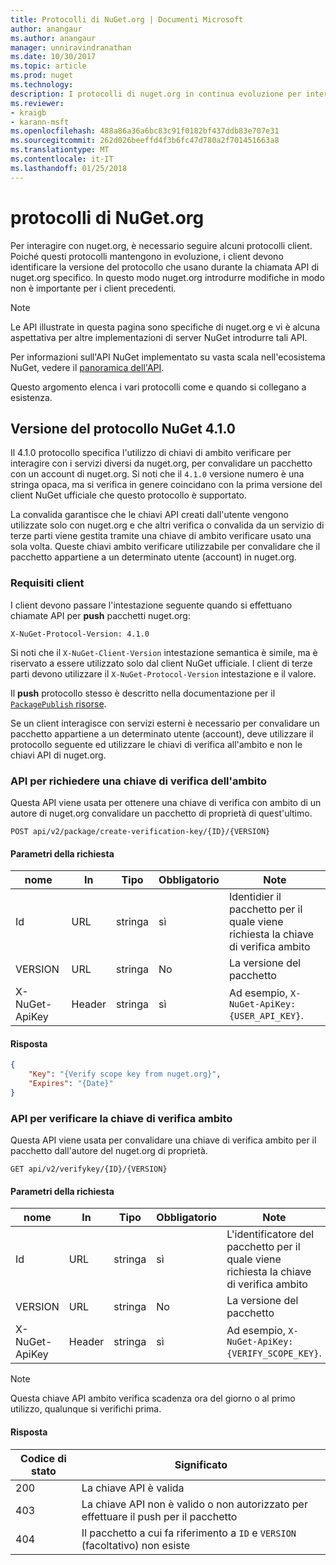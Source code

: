 ```yaml
---
title: Protocolli di NuGet.org | Documenti Microsoft
author: anangaur
ms.author: anangaur
manager: unniravindranathan
ms.date: 10/30/2017
ms.topic: article
ms.prod: nuget
ms.technology: 
description: I protocolli di nuget.org in continua evoluzione per interagire con i client NuGet.
ms.reviewer:
- kraigb
- karann-msft
ms.openlocfilehash: 488a86a36a6bc83c91f0182bf437ddb83e707e31
ms.sourcegitcommit: 262d026beeffd4f3b6fc47d780a2f701451663a8
ms.translationtype: MT
ms.contentlocale: it-IT
ms.lasthandoff: 01/25/2018
---
```

# <a name="nugetorg-protocols"></a>protocolli di NuGet.org

Per interagire con nuget.org, è necessario seguire alcuni protocolli client. Poiché questi protocolli mantengono in evoluzione, i client devono identificare la versione del protocollo che usano durante la chiamata API di nuget.org specifico. In questo modo nuget.org introdurre modifiche in modo non è importante per i client precedenti.

> [!Note]
> Le API illustrate in questa pagina sono specifiche di nuget.org e vi è alcuna aspettativa per altre implementazioni di server NuGet introdurre tali API. 

Per informazioni sull'API NuGet implementato su vasta scala nell'ecosistema NuGet, vedere il [panoramica dell'API](overview.md).

Questo argomento elenca i vari protocolli come e quando si collegano a esistenza.

## <a name="nuget-protocol-version-410"></a>Versione del protocollo NuGet 4.1.0

Il 4.1.0 protocollo specifica l'utilizzo di chiavi di ambito verificare per interagire con i servizi diversi da nuget.org, per convalidare un pacchetto con un account di nuget.org. Si noti che il `4.1.0` versione numero è una stringa opaca, ma si verifica in genere coincidano con la prima versione del client NuGet ufficiale che questo protocollo è supportato.

La convalida garantisce che le chiavi API creati dall'utente vengono utilizzate solo con nuget.org e che altri verifica o convalida da un servizio di terze parti viene gestita tramite una chiave di ambito verificare usato una sola volta. Queste chiavi ambito verificare utilizzabile per convalidare che il pacchetto appartiene a un determinato utente (account) in nuget.org.

### <a name="client-requirement"></a>Requisiti client

I client devono passare l'intestazione seguente quando si effettuano chiamate API per **push** pacchetti nuget.org:

    X-NuGet-Protocol-Version: 4.1.0

Si noti che il `X-NuGet-Client-Version` intestazione semantica è simile, ma è riservato a essere utilizzato solo dal client NuGet ufficiale. I client di terze parti devono utilizzare il `X-NuGet-Protocol-Version` intestazione e il valore.

Il **push** protocollo stesso è descritto nella documentazione per il [ `PackagePublish` risorse](package-publish-resource.md).

Se un client interagisce con servizi esterni è necessario per convalidare un pacchetto appartiene a un determinato utente (account), deve utilizzare il protocollo seguente ed utilizzare le chiavi di verifica all'ambito e non le chiavi API di nuget.org.

### <a name="api-to-request-a-verify-scope-key"></a>API per richiedere una chiave di verifica dell'ambito

Questa API viene usata per ottenere una chiave di verifica con ambito di un autore di nuget.org convalidare un pacchetto di proprietà di quest'ultimo.

    POST api/v2/package/create-verification-key/{ID}/{VERSION}

#### <a name="request-parameters"></a>Parametri della richiesta

nome           | In     | Tipo   | Obbligatorio | Note
-------------- | ------ | ------ | -------- | -----
Id             | URL    | stringa | sì      | Identidier il pacchetto per il quale viene richiesta la chiave di verifica ambito
VERSION        | URL    | stringa | No       | La versione del pacchetto
X-NuGet-ApiKey | Header | stringa | sì      | Ad esempio, `X-NuGet-ApiKey: {USER_API_KEY}`.

#### <a name="response"></a>Risposta

```json
{
    "Key": "{Verify scope key from nuget.org}",
    "Expires": "{Date}"
}
```

### <a name="api-to-verify-the-verify-scope-key"></a>API per verificare la chiave di verifica ambito

Questa API viene usata per convalidare una chiave di verifica ambito per il pacchetto dall'autore del nuget.org di proprietà.

    GET api/v2/verifykey/{ID}/{VERSION}

#### <a name="request-parameters"></a>Parametri della richiesta

nome           | In     | Tipo   | Obbligatorio | Note
-------------  | ------ | ------ | -------- | -----
Id             | URL    | stringa | sì      | L'identificatore del pacchetto per il quale viene richiesta la chiave di verifica ambito
VERSION        | URL    | stringa | No       | La versione del pacchetto
X-NuGet-ApiKey | Header | stringa | sì      | Ad esempio, `X-NuGet-ApiKey: {VERIFY_SCOPE_KEY}`.

> [!Note]
> Questa chiave API ambito verifica scadenza ora del giorno o al primo utilizzo, qualunque si verifichi prima.

#### <a name="response"></a>Risposta

Codice di stato | Significato
----------- | -------
200         | La chiave API è valida
403         | La chiave API non è valido o non autorizzato per effettuare il push per il pacchetto
404         | Il pacchetto a cui fa riferimento a `ID` e `VERSION` (facoltativo) non esiste
